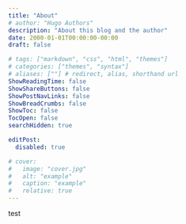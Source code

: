 ```yaml
---
title: "About"
# author: "Hugo Authors"
description: "About this blog and the author"
date: 2000-01-01T00:00:00-00:00
draft: false

# tags: ["markdown", "css", "html", "themes"]
# categories: ["themes", "syntax"]
# aliases: [""] # redirect, alias, shorthand url
ShowReadingTime: false
ShowShareButtons: false
ShowPostNavLinks: false
ShowBreadCrumbs: false
ShowToc: false
TocOpen: false
searchHidden: true

editPost:
  disabled: true

# cover:
#   image: "cover.jpg"
#   alt: "example"
#   caption: "example"
#   relative: true  
---
```


test
